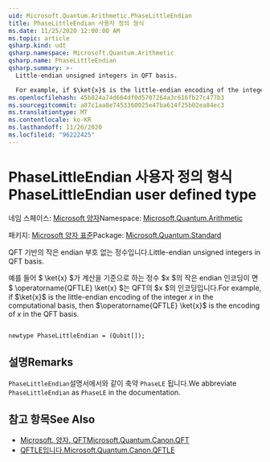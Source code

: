```yaml
---
uid: Microsoft.Quantum.Arithmetic.PhaseLittleEndian
title: PhaseLittleEndian 사용자 정의 형식
ms.date: 11/25/2020 12:00:00 AM
ms.topic: article
qsharp.kind: udt
qsharp.namespace: Microsoft.Quantum.Arithmetic
qsharp.name: PhaseLittleEndian
qsharp.summary: >-
  Little-endian unsigned integers in QFT basis.

  For example, if $\ket{x}$ is the little-endian encoding of the integer $x$ in the computational basis, then $\operatorname{QFTLE} \ket{x}$ is the encoding of $x$ in the QFT basis.
ms.openlocfilehash: 45b824a74d664df0d5707264a3c616fb27c477b3
ms.sourcegitcommit: a87c1aa8e7453360025e47ba614f25b02ea84ec3
ms.translationtype: MT
ms.contentlocale: ko-KR
ms.lasthandoff: 11/26/2020
ms.locfileid: "96222425"
---
```

# <a name="phaselittleendian-user-defined-type"></a><span data-ttu-id="2e705-102">PhaseLittleEndian 사용자 정의 형식</span><span class="sxs-lookup"><span data-stu-id="2e705-102">PhaseLittleEndian user defined type</span></span>

<span data-ttu-id="2e705-103">네임 스페이스: [Microsoft 양자](xref:Microsoft.Quantum.Arithmetic)</span><span class="sxs-lookup"><span data-stu-id="2e705-103">Namespace: [Microsoft.Quantum.Arithmetic](xref:Microsoft.Quantum.Arithmetic)</span></span>

<span data-ttu-id="2e705-104">패키지: [Microsoft 양자 표준](https://nuget.org/packages/Microsoft.Quantum.Standard)</span><span class="sxs-lookup"><span data-stu-id="2e705-104">Package: [Microsoft.Quantum.Standard](https://nuget.org/packages/Microsoft.Quantum.Standard)</span></span>


<span data-ttu-id="2e705-105">QFT 기반의 작은 endian 부호 없는 정수입니다.</span><span class="sxs-lookup"><span data-stu-id="2e705-105">Little-endian unsigned integers in QFT basis.</span></span>

<span data-ttu-id="2e705-106">예를 들어 $ \ket{x} $가 계산을 기준으로 하는 정수 $x $의 작은 endian 인코딩이 면 $ \operatorname{QFTLE} \ket{x} $는 QFT의 $x $의 인코딩입니다.</span><span class="sxs-lookup"><span data-stu-id="2e705-106">For example, if $\ket{x}$ is the little-endian encoding of the integer $x$ in the computational basis, then $\operatorname{QFTLE} \ket{x}$ is the encoding of $x$ in the QFT basis.</span></span>

```qsharp

newtype PhaseLittleEndian = (Qubit[]);
```



## <a name="remarks"></a><span data-ttu-id="2e705-107">설명</span><span class="sxs-lookup"><span data-stu-id="2e705-107">Remarks</span></span>

<span data-ttu-id="2e705-108">`PhaseLittleEndian`설명서에서와 같이 축약 `PhaseLE` 됩니다.</span><span class="sxs-lookup"><span data-stu-id="2e705-108">We abbreviate `PhaseLittleEndian` as `PhaseLE` in the documentation.</span></span>

## <a name="see-also"></a><span data-ttu-id="2e705-109">참고 항목</span><span class="sxs-lookup"><span data-stu-id="2e705-109">See Also</span></span>

- [<span data-ttu-id="2e705-110">Microsoft. 양자. QFT</span><span class="sxs-lookup"><span data-stu-id="2e705-110">Microsoft.Quantum.Canon.QFT</span></span>](xref:Microsoft.Quantum.Canon.QFT)
- [<span data-ttu-id="2e705-111">QFTLE입니다.</span><span class="sxs-lookup"><span data-stu-id="2e705-111">Microsoft.Quantum.Canon.QFTLE</span></span>](xref:Microsoft.Quantum.Canon.QFTLE)